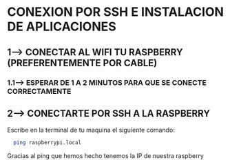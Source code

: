 # CONEXION POR SSH E INSTALACION DE APLICACIONES

## 1--> CONECTAR AL WIFI TU RASPBERRY (PREFERENTEMENTE POR CABLE)

### 1.1--> ESPERAR DE 1 A 2 MINUTOS PARA QUE SE CONECTE CORRECTAMENTE

## 2--> CONECTARTE POR SSH A LA RASPBERRY

Escribe en la terminal de tu maquina el siguiente comando:

``` bash
  ping raspberrypi.local
```
Gracias al ping que hemos hecho tenemos la IP de nuestra raspberry
